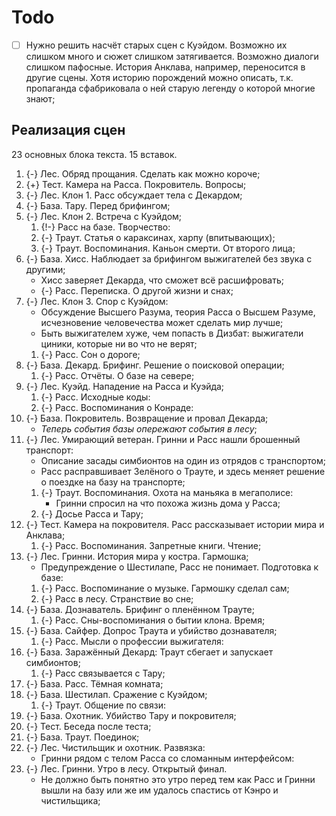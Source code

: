 # Todo

   * [ ] Нужно решить насчёт старых сцен с Куэйдом. Возможно их слишком много
     и сюжет слишком затягивается. Возможно диалоги слишком пафосные.
     История Анклава, например, переносится в другие сцены.
     Хотя историю порождений можно описать, т.к. пропаганда сфабриковала о ней
     старую легенду о которой многие знают;




## Реализация сцен
23 основных блока текста. 15 вставок.

   1. {-} Лес. Обряд прощания. Сделать как можно короче;
   1. {+} Тест. Камера на Расса. Покровитель. Вопросы;
   1. {-} Лес. Клон 1. Расс обсуждает тела с Декардом;
   1. {-} База. Тару. Перед брифингом;
   1. {-} Лес. Клон 2. Встреча с Куэйдом;
      1. {!-} Расс на базе. Творчество:
      1. {-} Траут. Статья о караксинах, харпу (впитывающих);
      1. {-} Траут. Воспоминания. Каньон смерти. От второго лица;
   1. {-} База. Хисс. Наблюдает за брифингом выжигателей без звука с другими;
      * Хисс заверяет Декарда, что сможет всё расшифровать;
      * {-} Расс. Переписка. О другой жизни и снах;
   1. {-} Лес. Клон 3. Спор с Куэйдом:
      * Обсуждение Высшего Разума, теория Расса о Высшем Разуме, исчезновение
        человечества может сделать мир лучше;
      * Быть выжигателем хуже, чем попасть в Дизбат: выжигатели циники, которые
        ни во что не верят;
      1. {-} Расс. Сон о дороге;
   1. {-} База. Декард. Брифинг. Решение о поисковой операции;
      1. {-} Расс. Отчёты. О базе на севере;
   1. {-} Лес. Куэйд. Нападение на Расса и Куэйда;
      1. {-} Расс. Исходные коды:
      1. {-} Расс. Воспоминания о Конраде:
   1. {-} База. Покровитель. Возвращение и провал Декарда;
      * *Теперь события базы опережают события в лесу*;
   1. {-} Лес. Умирающий ветеран. Гринни и Расс нашли брошенный транспорт:
      * Описание засады симбионтов на один из отрядов с транспортом;
      * Расс расправшивает Зелёного о Трауте, и здесь меняет решение о поездке
        на базу на транспорте;
      1. {-} Траут. Воспоминания. Охота на маньяка в мегаполисе:
         * Гринни спросил на что похожа жизнь дома у Расса;
      1. {-} Досье Расса и Тару;
   1. {-} Тест. Камера на покровителя. Расс рассказывает истории мира и Анклава;
      1. {-} Расс. Воспоминания. Запретные книги. Чтение;
   1. {-} Лес. Гринни. История мира у костра. Гармошка;
      * Предупреждение о Шестилапе, Расс не понимает. Подготовка к базе:
      1. {-} Расс. Воспоминание о музыке. Гармошку сделал сам;
      1. {-} Расс в лесу. Странствие во сне;
   1. {-} База. Дознаватель. Брифинг о пленённом Трауте;
      1. {-} Расс. Сны-воспоминания о бытии клона. Время;
   1. {-} База. Сайфер. Допрос Траута и убийство дознавателя;
      1. {-} Расс. Мысли о профессии выжигателя:
   1. {-} База. Заражённый Декард: Траут сбегает и запускает симбионтов;
      1. {-} Расс связывается с Тару;
   1. {-} База. Расс. Тёмная комната;
   1. {-} База. Шестилап. Сражение с Куэйдом;
      1. {-} Траут. Общение по связи:
   1. {-} База. Охотник. Убийство Тару и покровителя;
   1. {-} Тест. Беседа после теста;
   1. {-} База. Траут. Поединок;
   1. {-} Лес. Чистильщик и охотник. Развязка:
      * Гринни рядом с телом Расса со сломанным интерфейсом:
   1. {-} Лес. Гринни. Утро в лесу. Открытый финал.
      * Не должно быть понятно это утро перед тем как Расс
        и Гринни вышли на базу или же им удалось спастись от Кэнро и чистильщика;
